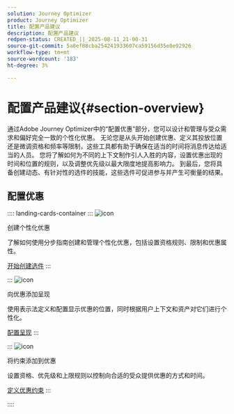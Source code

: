 ```yaml
---
solution: Journey Optimizer
product: Journey Optimizer
title: 配置产品建议
description: 配置产品建议
redpen-status: CREATED_||_2025-08-11_21-00-31
source-git-commit: 5a8ef88cba254241933607ca59156d35e0e92926
workflow-type: tm+mt
source-wordcount: '183'
ht-degree: 3%

---
```



# 配置产品建议{#section-overview}

通过Adobe Journey Optimizer中的“配置优惠”部分，您可以设计和管理与受众需求和偏好完全一致的个性化优惠。 无论您是从头开始创建优惠、定义其投放位置还是微调资格和频率等限制，这些工具都有助于确保在适当的时间将消息传达给适当的人员。 您将了解如何为不同的上下文制作引人入胜的内容，设置优惠出现的时间和位置的规则，以及调整优先级以最大限度地提高影响力。 到最后，您将具备创建动态、有针对性的选件的技能，这些选件可促进参与并产生可衡量的结果。

## 配置优惠

:::: landing-cards-container
:::
![icon](https://cdn.experienceleague.adobe.com/icons/circle-play.svg?lang=zh-Hans)

创建个性化优惠

了解如何使用分步指南创建和管理个性化优惠，包括设置资格规则、限制和优惠属性。

[开始创建选件](../using/offers/offer-library/creating-personalized-offers.md)
:::

:::
![icon](https://cdn.experienceleague.adobe.com/icons/puzzle-piece.svg?lang=zh-Hans)

向优惠添加呈现

使用表示法定义和配置显示优惠的位置，同时根据用户上下文和资产对它们进行个性化。

[配置呈现](../using/offers/offer-library/add-representations.md)
:::

:::
![icon](https://cdn.experienceleague.adobe.com/icons/bullseye.svg?lang=zh-Hans)

将约束添加到优惠

设置资格、优先级和上限规则以控制向合适的受众提供优惠的方式和时间。

[定义优惠约束](../using/offers/offer-library/add-constraints.md)
:::

::::
